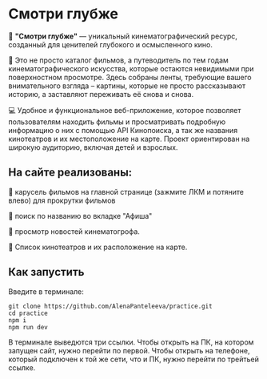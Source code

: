 # Смотри глубже

🎥 **"Смотри глубже"** — уникальный кинематографический ресурс, созданный для ценителей глубокого и осмысленного кино.

🚩 Это не просто каталог фильмов, а путеводитель по тем годам кинематографического искусства, которые остаются невидимыми при поверхностном просмотре. Здесь собраны ленты, требующие вашего внимательного взгляда – картины, которые не просто рассказывают историю, а заставляют переживать её снова и снова.

💻 Удобное и функциональное веб-приложение, которое позволяет пользователям находить фильмы и просматривать подробную информацию о них с помощью API Кинопоиска, а так же названия кинотеатров и их местоположение на карте. Проект ориентирован на широкую аудиторию, включая детей и взрослых.

## На сайте реализованы:

🎠 карусель фильмов на главной странице (зажмите ЛКМ и потяните влево) для прокрутки фильмов

🔎 поиск по названию во вкладке "Афиша"

📰 просмотр новостей кинематогрофа. 

📌 Cписок кинотеатров и их расположение на карте.

## Как запустить
Введите в терминале:
```
git clone https://github.com/AlenaPanteleeva/practice.git
cd practice
npm i
npm run dev
```
В терминале выведются три ссылки. Чтобы открыть на ПК, на котором запущен сайт, нужно перейти по первой. Чтобы открыть на телефоне, который подключен к той же сети, что и ПК, нужно перейти по трейтьей ссылке.
